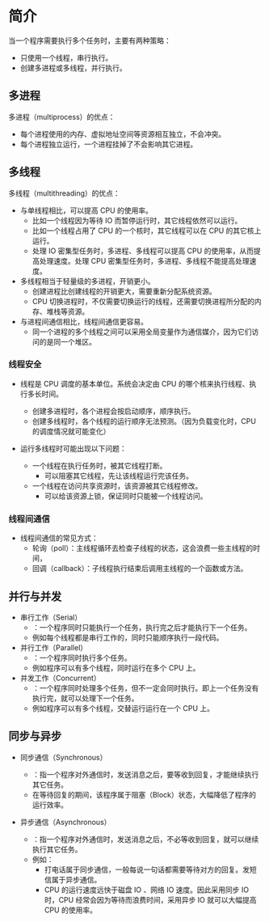 # 简介

当一个程序需要执行多个任务时，主要有两种策略：
- 只使用一个线程，串行执行。
- 创建多进程或多线程，并行执行。

## 多进程

多进程（multiprocess）的优点：
- 每个进程使用的内存、虚拟地址空间等资源相互独立，不会冲突。
- 每个进程独立运行，一个进程挂掉了不会影响其它进程。

## 多线程

多线程（multithreading）的优点：
- 与单线程相比，可以提高 CPU 的使用率。
  - 比如一个线程因为等待 IO 而暂停运行时，其它线程依然可以运行。
  - 比如一个线程占用了 CPU 的一个核时，其它线程可以在 CPU 的其它核上运行。
  - 处理 IO 密集型任务时，多进程、多线程可以提高 CPU 的使用率，从而提高处理速度。处理 CPU 密集型任务时，多进程、多线程不能提高处理速度。
- 多线程相当于轻量级的多进程，开销更小。
  - 创建进程比创建线程的开销更大，需要重新分配系统资源。
  - CPU 切换进程时，不仅需要切换运行的线程，还需要切换进程所分配的内存、堆栈等资源。
- 与进程间通信相比，线程间通信更容易。
  - 同一个进程的多个线程之间可以采用全局变量作为通信媒介，因为它们访问的是同一个堆区。

### 线程安全

- 线程是 CPU 调度的基本单位。系统会决定由 CPU 的哪个核来执行线程、执行多长时间。
  - 创建多进程时，各个进程会按启动顺序，顺序执行。
  - 创建多线程时，各个线程的运行顺序无法预测。（因为负载变化时，CPU 的调度情况就可能变化）

- 运行多线程时可能出现以下问题：
  - 一个线程在执行任务时，被其它线程打断。
    - 可以阻塞其它线程，先让该线程运行完该任务。
  - 一个线程在访问共享资源时，该资源被其它线程修改。
    - 可以给该资源上锁，保证同时只能被一个线程访问。

### 线程间通信

- 线程间通信的常见方式：
  - 轮询（poll）：主线程循环去检查子线程的状态，这会浪费一些主线程的时间，
  - 回调（callback）：子线程执行结束后调用主线程的一个函数或方法。

## 并行与并发

- 串行工作（Serial）
  - ：一个程序同时只能执行一个任务，执行完之后才能执行下一个任务。
  - 例如每个线程都是串行工作的，同时只能顺序执行一段代码。
- 并行工作（Parallel）
  - ：一个程序同时执行多个任务。
  - 例如程序可以有多个线程，同时运行在多个 CPU 上。
- 并发工作（Concurrent）
  - ：一个程序同时处理多个任务，但不一定会同时执行。即上一个任务没有执行完，就可以处理下一个任务。
  - 例如程序可以有多个线程，交替运行运行在一个 CPU 上。

## 同步与异步

- 同步通信（Synchronous）
  - ：指一个程序对外通信时，发送消息之后，要等收到回复，才能继续执行其它任务。
  - 在等待回复的期间，该程序属于阻塞（Block）状态，大幅降低了程序的运行效率。

- 异步通信（Asynchronous）
  - ：指一个程序对外通信时，发送消息之后，不必等收到回复，就可以继续执行其它任务。
  - 例如：
    - 打电话属于同步通信，一般每说一句话都需要等待对方的回复。发短信属于异步通信。
    - CPU 的运行速度远快于磁盘 IO 、网络 IO 速度。因此采用同步 IO 时，CPU 经常会因为等待而浪费时间，采用异步 IO 就可以大幅提高 CPU 的使用率。

